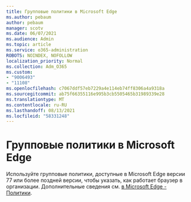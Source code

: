 ```yaml
---
title: Групповые политики в Microsoft Edge
ms.author: pebaum
author: pebaum
manager: scotv
ms.date: 06/07/2021
ms.audience: Admin
ms.topic: article
ms.service: o365-administration
ROBOTS: NOINDEX, NOFOLLOW
localization_priority: Normal
ms.collection: Adm_O365
ms.custom:
- "9006493"
- "11108"
ms.openlocfilehash: c7067ddf57eb7229a4e114eb74ff8306a4a9318a
ms.sourcegitcommit: ab75f66355116e995b3cb5505465b31989339e28
ms.translationtype: MT
ms.contentlocale: ru-RU
ms.lasthandoff: 08/13/2021
ms.locfileid: "58331248"
---
```

# <a name="group-policies-in-microsoft-edge"></a>Групповые политики в Microsoft Edge

Используйте групповые политики, доступные в Microsoft Edge версии 77 или более поздней версии, чтобы указать, как работает браузер в организации. Дополнительные сведения см. [в Microsoft Edge - Политики](https://docs.microsoft.com/deployedge/microsoft-edge-policies#available-policies).